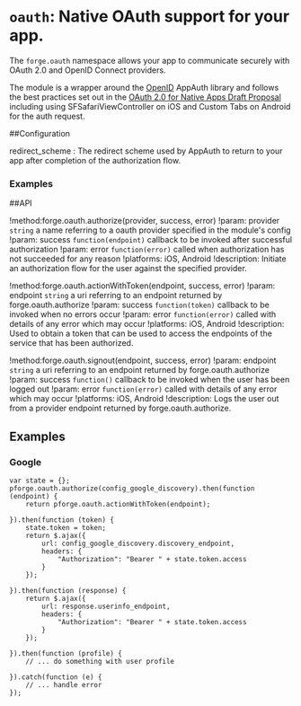 ``oauth``: Native OAuth support for your app.
=============================================

The ``forge.oauth`` namespace allows your app to communicate securely with OAuth 2.0 and OpenID Connect providers.

The module is a wrapper around the [OpenID](https://github.com/openid) AppAuth
library and follows the best practices set out in the
[OAuth 2.0 for Native Apps Draft Proposal](https://tools.ietf.org/html/draft-ietf-oauth-native-apps-12)
including using SFSafariViewController on iOS and Custom Tabs on Android
for the auth request.


##Configuration

redirect_scheme
:   The redirect scheme used by AppAuth to return to your app after completion of the authorization flow.



### Examples


##API

!method:forge.oauth.authorize(provider, success, error)
!param: provider `string` a name referring to a oauth provider specified in the module's config
!param: success `function(endpoint)` callback to be invoked after successful authorization
!param: error   `function(error)` called when authorization has not succeeded for any reason
!platforms: iOS, Android
!description: Initiate an authorization flow for the user against the specified provider.


!method:forge.oauth.actionWithToken(endpoint, success, error)
!param: endpoint `string` a uri referring to an endpoint returned by forge.oauth.authorize
!param: success `function(token)` callback to be invoked when no errors occur
!param: error   `function(error)` called with details of any error which may occur
!platforms: iOS, Android
!description: Used to obtain a token that can be used to access the endpoints of the service that has been authorized.


!method:forge.oauth.signout(endpoint, success, error)
!param: endpoint `string` a uri referring to an endpoint returned by forge.oauth.authorize
!param: success `function()` callback to be invoked when the user has been logged out
!param: error   `function(error)` called with details of any error which may occur
!platforms: iOS, Android
!description: Logs the user out from a provider endpoint returned by forge.oauth.authorize.



## Examples


### Google

    var state = {};
    pforge.oauth.authorize(config_google_discovery).then(function (endpoint) {
        return pforge.oauth.actionWithToken(endpoint);

    }).then(function (token) {
        state.token = token;
        return $.ajax({
            url: config_google_discovery.discovery_endpoint,
            headers: {
                "Authorization": "Bearer " + state.token.access
            }
        });

    }).then(function (response) {
        return $.ajax({
            url: response.userinfo_endpoint,
            headers: {
                "Authorization": "Bearer " + state.token.access
            }
        });

    }).then(function (profile) {
        // ... do something with user profile

    }).catch(function (e) {
        // ... handle error
    });
